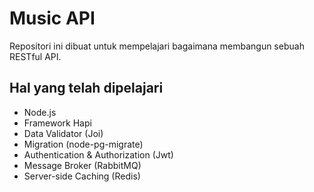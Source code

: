 # Music API
Repositori ini dibuat untuk mempelajari bagaimana membangun sebuah RESTful API.

## Hal yang telah dipelajari
- Node.js
- Framework Hapi
- Data Validator (Joi)
- Migration (node-pg-migrate)
- Authentication & Authorization (Jwt)
- Message Broker (RabbitMQ)
- Server-side Caching (Redis)
